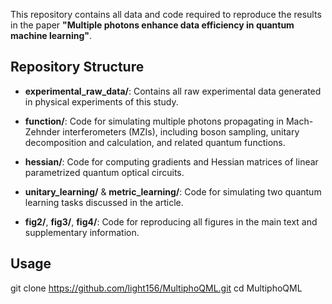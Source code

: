 This repository contains all data and code required to reproduce the results in the paper **"Multiple photons enhance data efficiency in quantum machine learning"**.

## Repository Structure

- **experimental_raw_data/**: Contains all raw experimental data generated in physical experiments of this study.

- **function/**: Code for simulating multiple photons propagating in Mach-Zehnder interferometers (MZIs), including boson sampling, unitary decomposition and calculation, and related quantum functions. 
- **hessian/**: Code for computing gradients and Hessian matrices of linear parametrized quantum optical circuits.

- **unitary_learning/** & **metric_learning/**: Code for simulating two quantum learning tasks discussed in the article.

- **fig2/**, **fig3/**, **fig4/**: Code for reproducing all figures in the main text and supplementary information.

## Usage

   git clone https://github.com/light156/MultiphoQML.git
   cd MultiphoQML
   ```
